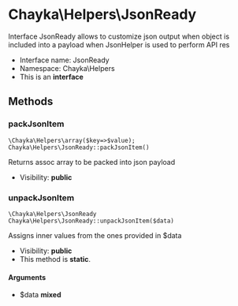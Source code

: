 Chayka\Helpers\JsonReady
===============

Interface JsonReady allows to customize json output when object is included into a payload
when JsonHelper is used to perform API res




* Interface name: JsonReady
* Namespace: Chayka\Helpers
* This is an **interface**






Methods
-------


### packJsonItem

    \Chayka\Helpers\array($key=>$value); Chayka\Helpers\JsonReady::packJsonItem()

Returns assoc array to be packed into json payload



* Visibility: **public**




### unpackJsonItem

    \Chayka\Helpers\JsonReady Chayka\Helpers\JsonReady::unpackJsonItem($data)

Assigns inner values from the ones provided in $data



* Visibility: **public**
* This method is **static**.


#### Arguments
* $data **mixed**


